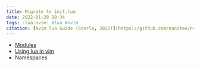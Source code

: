 ```yaml
---
title: Migrate to init.lua
date: 2022-01-28 18:34
tags: :lua:nvim: #lua #nvim
citation: [Nvim lua Guide (Sterle, 2022)](https://github.com/nanotee/nvim-lua-guide/)
---
```


+ [Modules](202201281850.md)
+ [Using lua in vim](202201281857.md)
+ Namespaces
